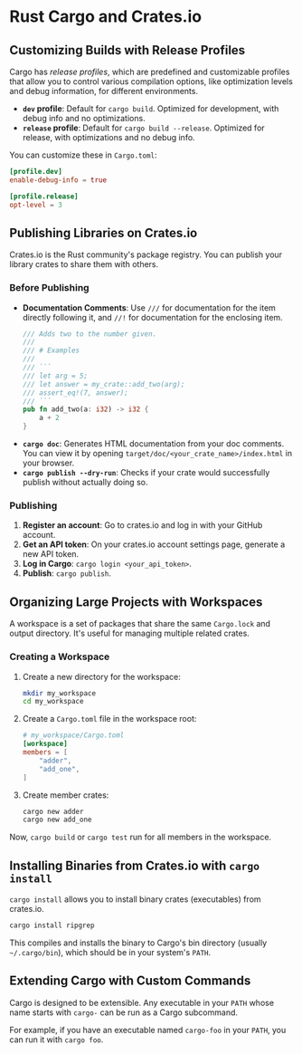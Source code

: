 # Rust Cargo and Crates.io

## Customizing Builds with Release Profiles

Cargo has *release profiles*, which are predefined and customizable profiles that allow you to control various compilation options, like optimization levels and debug information, for different environments.

- **`dev` profile**: Default for `cargo build`. Optimized for development, with debug info and no optimizations.
- **`release` profile**: Default for `cargo build --release`. Optimized for release, with optimizations and no debug info.

You can customize these in `Cargo.toml`:

```toml
[profile.dev]
enable-debug-info = true

[profile.release]
opt-level = 3
```

## Publishing Libraries on Crates.io

Crates.io is the Rust community's package registry. You can publish your library crates to share them with others.

### Before Publishing

- **Documentation Comments**: Use `///` for documentation for the item directly following it, and `//!` for documentation for the enclosing item.
  ```rust
  /// Adds two to the number given.
  ///
  /// # Examples
  ///
  /// ```
  /// let arg = 5;
  /// let answer = my_crate::add_two(arg);
  /// assert_eq!(7, answer);
  /// ```
  pub fn add_two(a: i32) -> i32 {
      a + 2
  }
  ```
- **`cargo doc`**: Generates HTML documentation from your doc comments. You can view it by opening `target/doc/<your_crate_name>/index.html` in your browser.
- **`cargo publish --dry-run`**: Checks if your crate would successfully publish without actually doing so.

### Publishing

1.  **Register an account**: Go to crates.io and log in with your GitHub account.
2.  **Get an API token**: On your crates.io account settings page, generate a new API token.
3.  **Log in Cargo**: `cargo login <your_api_token>`.
4.  **Publish**: `cargo publish`.

## Organizing Large Projects with Workspaces

A workspace is a set of packages that share the same `Cargo.lock` and output directory. It's useful for managing multiple related crates.

### Creating a Workspace

1.  Create a new directory for the workspace:
    ```bash
    mkdir my_workspace
    cd my_workspace
    ```
2.  Create a `Cargo.toml` file in the workspace root:
    ```toml
    # my_workspace/Cargo.toml
    [workspace]
    members = [
        "adder",
        "add_one",
    ]
    ```
3.  Create member crates:
    ```bash
    cargo new adder
    cargo new add_one
    ```

Now, `cargo build` or `cargo test` run for all members in the workspace.

## Installing Binaries from Crates.io with `cargo install`

`cargo install` allows you to install binary crates (executables) from crates.io.

```bash
cargo install ripgrep
```

This compiles and installs the binary to Cargo's bin directory (usually `~/.cargo/bin`), which should be in your system's `PATH`.

## Extending Cargo with Custom Commands

Cargo is designed to be extensible. Any executable in your `PATH` whose name starts with `cargo-` can be run as a Cargo subcommand.

For example, if you have an executable named `cargo-foo` in your `PATH`, you can run it with `cargo foo`.

